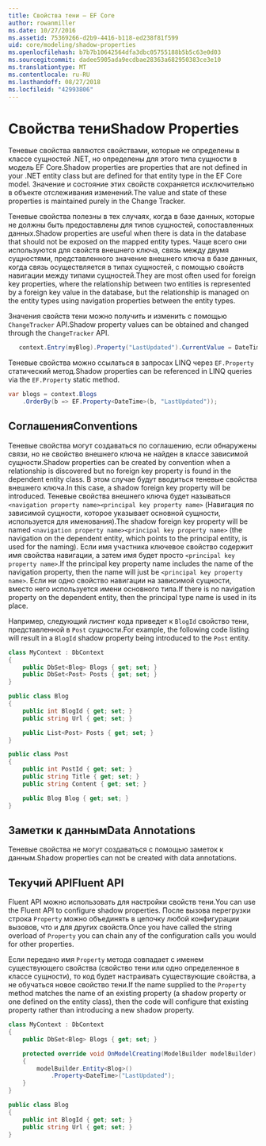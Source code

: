 ```yaml
---
title: Свойства тени — EF Core
author: rowanmiller
ms.date: 10/27/2016
ms.assetid: 75369266-d2b9-4416-b118-ed238f81f599
uid: core/modeling/shadow-properties
ms.openlocfilehash: b7b7b10642564dfa3dbc05755188b5b5c63e0d03
ms.sourcegitcommit: dadee5905ada9ecdbae28363a682950383ce3e10
ms.translationtype: MT
ms.contentlocale: ru-RU
ms.lasthandoff: 08/27/2018
ms.locfileid: "42993806"
---
```

# <a name="shadow-properties"></a><span data-ttu-id="9e8ed-102">Свойства тени</span><span class="sxs-lookup"><span data-stu-id="9e8ed-102">Shadow Properties</span></span>

<span data-ttu-id="9e8ed-103">Теневые свойства являются свойствами, которые не определены в классе сущностей .NET, но определены для этого типа сущности в модель EF Core.</span><span class="sxs-lookup"><span data-stu-id="9e8ed-103">Shadow properties are properties that are not defined in your .NET entity class but are defined for that entity type in the EF Core model.</span></span> <span data-ttu-id="9e8ed-104">Значение и состояние этих свойств сохраняется исключительно в объекте отслеживания изменений.</span><span class="sxs-lookup"><span data-stu-id="9e8ed-104">The value and state of these properties is maintained purely in the Change Tracker.</span></span>

<span data-ttu-id="9e8ed-105">Теневые свойства полезны в тех случаях, когда в базе данных, которые не должны быть предоставлены для типов сущностей, сопоставленных данных.</span><span class="sxs-lookup"><span data-stu-id="9e8ed-105">Shadow properties are useful when there is data in the database that should not be exposed on the mapped entity types.</span></span> <span data-ttu-id="9e8ed-106">Чаще всего они используются для свойств внешнего ключа, связь между двумя сущностями, представленного значение внешнего ключа в базе данных, когда связь осуществляется в типах сущностей, с помощью свойств навигации между типами сущностей.</span><span class="sxs-lookup"><span data-stu-id="9e8ed-106">They are most often used for foreign key properties, where the relationship between two entities is represented by a foreign key value in the database, but the relationship is managed on the entity types using navigation properties between the entity types.</span></span>

<span data-ttu-id="9e8ed-107">Значения свойств тени можно получить и изменить с помощью `ChangeTracker` API.</span><span class="sxs-lookup"><span data-stu-id="9e8ed-107">Shadow property values can be obtained and changed through the `ChangeTracker` API.</span></span>

``` csharp
   context.Entry(myBlog).Property("LastUpdated").CurrentValue = DateTime.Now;
```

<span data-ttu-id="9e8ed-108">Теневые свойства можно ссылаться в запросах LINQ через `EF.Property` статический метод.</span><span class="sxs-lookup"><span data-stu-id="9e8ed-108">Shadow properties can be referenced in LINQ queries via the `EF.Property` static method.</span></span>

``` csharp
var blogs = context.Blogs
    .OrderBy(b => EF.Property<DateTime>(b, "LastUpdated"));
```

## <a name="conventions"></a><span data-ttu-id="9e8ed-109">Соглашения</span><span class="sxs-lookup"><span data-stu-id="9e8ed-109">Conventions</span></span>

<span data-ttu-id="9e8ed-110">Теневые свойства могут создаваться по соглашению, если обнаружены связи, но не свойство внешнего ключа не найден в классе зависимой сущности.</span><span class="sxs-lookup"><span data-stu-id="9e8ed-110">Shadow properties can be created by convention when a relationship is discovered but no foreign key property is found in the dependent entity class.</span></span> <span data-ttu-id="9e8ed-111">В этом случае будут вводиться теневые свойства внешнего ключа.</span><span class="sxs-lookup"><span data-stu-id="9e8ed-111">In this case, a shadow foreign key property will be introduced.</span></span> <span data-ttu-id="9e8ed-112">Теневые свойства внешнего ключа будет называться `<navigation property name><principal key property name>` (Навигация по зависимой сущности, которое указывает основной сущности, используется для именования).</span><span class="sxs-lookup"><span data-stu-id="9e8ed-112">The shadow foreign key property will be named `<navigation property name><principal key property name>` (the navigation on the dependent entity, which points to the principal entity, is used for the naming).</span></span> <span data-ttu-id="9e8ed-113">Если имя участника ключевое свойство содержит имя свойства навигации, а затем имя будет просто `<principal key property name>`.</span><span class="sxs-lookup"><span data-stu-id="9e8ed-113">If the principal key property name includes the name of the navigation property, then the name will just be `<principal key property name>`.</span></span> <span data-ttu-id="9e8ed-114">Если ни одно свойство навигации на зависимой сущности, вместо него используется имени основного типа.</span><span class="sxs-lookup"><span data-stu-id="9e8ed-114">If there is no navigation property on the dependent entity, then the principal type name is used in its place.</span></span>

<span data-ttu-id="9e8ed-115">Например, следующий листинг кода приведет к `BlogId` свойство тени, представленной в `Post` сущности.</span><span class="sxs-lookup"><span data-stu-id="9e8ed-115">For example, the following code listing will result in a `BlogId` shadow property being introduced to the `Post` entity.</span></span>

<!-- [!code-csharp[Main](samples/core/Modeling/Conventions/Samples/ShadowForeignKey.cs)] -->
``` csharp
class MyContext : DbContext
{
    public DbSet<Blog> Blogs { get; set; }
    public DbSet<Post> Posts { get; set; }
}

public class Blog
{
    public int BlogId { get; set; }
    public string Url { get; set; }

    public List<Post> Posts { get; set; }
}

public class Post
{
    public int PostId { get; set; }
    public string Title { get; set; }
    public string Content { get; set; }

    public Blog Blog { get; set; }
}
```

## <a name="data-annotations"></a><span data-ttu-id="9e8ed-116">Заметки к данным</span><span class="sxs-lookup"><span data-stu-id="9e8ed-116">Data Annotations</span></span>

<span data-ttu-id="9e8ed-117">Теневые свойства не могут создаваться с помощью заметок к данным.</span><span class="sxs-lookup"><span data-stu-id="9e8ed-117">Shadow properties can not be created with data annotations.</span></span>

## <a name="fluent-api"></a><span data-ttu-id="9e8ed-118">Текучий API</span><span class="sxs-lookup"><span data-stu-id="9e8ed-118">Fluent API</span></span>

<span data-ttu-id="9e8ed-119">Fluent API можно использовать для настройки свойств тени.</span><span class="sxs-lookup"><span data-stu-id="9e8ed-119">You can use the Fluent API to configure shadow properties.</span></span> <span data-ttu-id="9e8ed-120">После вызова перегрузки строка `Property` можно объединять в цепочку любой конфигурации вызовов, что и для других свойств.</span><span class="sxs-lookup"><span data-stu-id="9e8ed-120">Once you have called the string overload of `Property` you can chain any of the configuration calls you would for other properties.</span></span>

<span data-ttu-id="9e8ed-121">Если передано имя `Property` метода совпадает с именем существующего свойства (свойство тени или одно определенное в классе сущности), то код будет настраивать существующие свойства, а не обучаться новое свойство тени.</span><span class="sxs-lookup"><span data-stu-id="9e8ed-121">If the name supplied to the `Property` method matches the name of an existing property (a shadow property or one defined on the entity class), then the code will configure that existing property rather than introducing a new shadow property.</span></span>

<!-- [!code-csharp[Main](samples/core/Modeling/FluentAPI/Samples/ShadowProperty.cs?highlight=7,8)] -->
``` csharp
class MyContext : DbContext
{
    public DbSet<Blog> Blogs { get; set; }

    protected override void OnModelCreating(ModelBuilder modelBuilder)
    {
        modelBuilder.Entity<Blog>()
            .Property<DateTime>("LastUpdated");
    }
}

public class Blog
{
    public int BlogId { get; set; }
    public string Url { get; set; }
}
```
